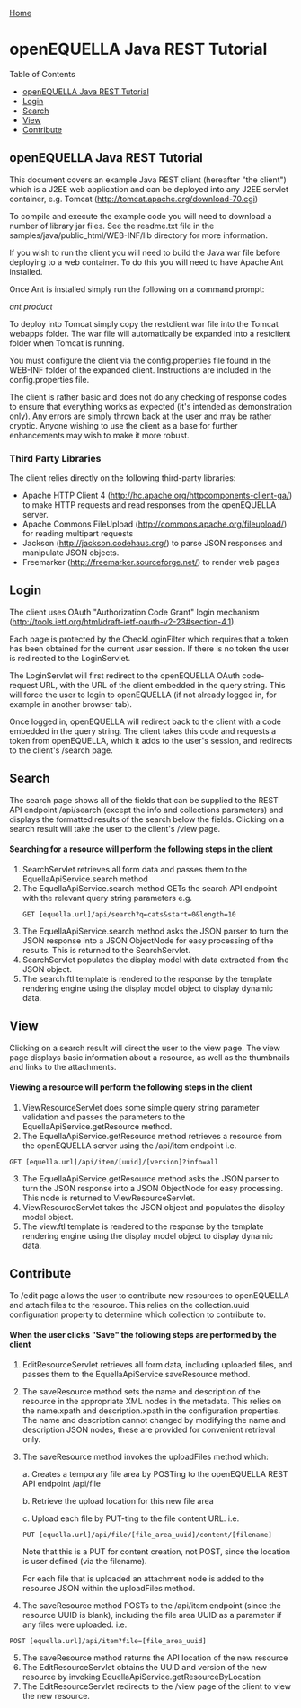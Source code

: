 [Home](https://openequella.github.io/)

# openEQUELLA Java REST Tutorial

Table of Contents

- [openEQUELLA Java REST Tutorial](#openequella-java-rest-tutorial)
- [Login](#login)
- [Search](#search)
- [View](#view)
- [Contribute](#contribute)

## openEQUELLA Java REST Tutorial

This document covers an example Java REST client (hereafter "the client") which is a J2EE web application and can be deployed into any J2EE servlet container, e.g. Tomcat (<http://tomcat.apache.org/download-70.cgi>)

To compile and execute the example code you will need to download a number of library jar files. See the readme.txt file in the samples/java/public_html/WEB-INF/lib directory for more information.

If you wish to run the client you will need to build the Java war file before deploying to a web container. To do this you will need to have Apache Ant installed.

Once Ant is installed simply run the following on a command prompt:

_ant product_

To deploy into Tomcat simply copy the restclient.war file into the Tomcat webapps folder. The war file will automatically be expanded into a restclient folder when Tomcat is running.

You must configure the client via the config.properties file found in the WEB-INF folder of the expanded client. Instructions are included in the config.properties file.

The client is rather basic and does not do any checking of response codes to ensure that everything works as expected (it's intended as demonstration only). Any errors are simply thrown back at the user and may be rather cryptic. Anyone wishing to use the client as a base for further enhancements may wish to make it more robust.

### Third Party Libraries

The client relies directly on the following third-party libraries:

- Apache HTTP Client 4 (<http://hc.apache.org/httpcomponents-client-ga/>) to make HTTP requests and read responses from the openEQUELLA server.
- Apache Commons FileUpload (<http://commons.apache.org/fileupload/>) for reading multipart requests
- Jackson (<http://jackson.codehaus.org/>) to parse JSON responses and manipulate JSON objects.
- Freemarker (<http://freemarker.sourceforge.net/>) to render web pages

## Login

The client uses OAuth "Authorization Code Grant" login mechanism (<http://tools.ietf.org/html/draft-ietf-oauth-v2-23#section-4.1>).

Each page is protected by the CheckLoginFilter which requires that a token has been obtained for the current user session. If there is no token the user is redirected to the LoginServlet.

The LoginServlet will first redirect to the openEQUELLA OAuth code-request URL, with the URL of the client embedded in the query string. This will force the user to login to openEQUELLA (if not already logged in, for example in another browser tab).

Once logged in, openEQUELLA will redirect back to the client with a code embedded in the query string. The client takes this code and requests a token from openEQUELLA, which it adds to the user's session, and redirects to the client's /search page.

## Search

The search page shows all of the fields that can be supplied to the REST API endpoint /api/search (except the info and collections parameters) and displays the formatted results of the search below the fields. Clicking on a search result will take the user to the client's /view page.

#### Searching for a resource will perform the following steps in the client

1.  SearchServlet retrieves all form data and passes them to the EquellaApiService.search method
2.  The EquellaApiService.search method GETs the search API endpoint with the relevant query string parameters e.g.
    ```
    GET [equella.url]/api/search?q=cats&start=0&length=10
    ```
3.  The EquellaApiService.search method asks the JSON parser to turn the JSON response into a JSON ObjectNode for easy processing of the results. This is returned to the SearchServlet.
4.  SearchServlet populates the display model with data extracted from the JSON object.
5.  The search.ftl template is rendered to the response by the template rendering engine using the display model object to display dynamic data.

## View

Clicking on a search result will direct the user to the view page. The view page displays basic information about a resource, as well as the thumbnails and links to the attachments.

#### Viewing a resource will perform the following steps in the client

1.  ViewResourceServlet does some simple query string parameter validation and passes the parameters to the EquellaApiService.getResource method.
2.  The EquellaApiService.getResource method retrieves a resource from the openEQUELLA server using the /api/item endpoint i.e.

```
GET [equella.url]/api/item/[uuid]/[version]?info=all
```

3.  The EquellaApiService.getResource method asks the JSON parser to turn the JSON response into a JSON ObjectNode for easy processing. This node is returned to ViewResourceServlet.
4.  ViewResourceServlet takes the JSON object and populates the display model object.
5.  The view.ftl template is rendered to the response by the template rendering engine using the display model object to display dynamic data.

## Contribute

To /edit page allows the user to contribute new resources to openEQUELLA and attach files to the resource. This relies on the collection.uuid configuration property to determine which collection to contribute to.

#### When the user clicks "Save" the following steps are performed by the client

1.  EditResourceServlet retrieves all form data, including uploaded files, and passes them to the EquellaApiService.saveResource method.
2.  The saveResource method sets the name and description of the resource in the appropriate XML nodes in the metadata. This relies on the name.xpath and description.xpath in the configuration properties. The name and description cannot changed by modifying the name and description JSON nodes, these are provided for convenient retrieval only.
3.  The saveResource method invokes the uploadFiles method which:

    a. Creates a temporary file area by POSTing to the openEQUELLA REST API endpoint /api/file

    b. Retrieve the upload location for this new file area

    c. Upload each file by PUT-ting to the file content URL. i.e.

    ```
    PUT [equella.url]/api/file/[file_area_uuid]/content/[filename]
    ```

    Note that this is a PUT for content creation, not POST, since the location is user defined (via the filename).

    For each file that is uploaded an attachment node is added to the resource JSON within the uploadFiles method.

4.  The saveResource method POSTs to the /api/item endpoint (since the resource UUID is blank), including the file area UUID as a parameter if any files were uploaded. i.e.

```
POST [equella.url]/api/item?file=[file_area_uuid]
```

5.  The saveResource method returns the API location of the new resource
6.  The EditResourceServlet obtains the UUID and version of the new resource by invoking EquellaApiService.getResourceByLocation
7.  The EditResourceServlet redirects to the /view page of the client to view the new resource.
